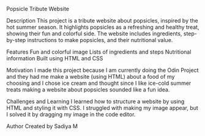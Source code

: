 Popsicle Tribute Website

Description
This project is a tribute website about popsicles, inspired by the hot summer season. 
It highlights popsicles as a refreshing and healthy treat, showing their fun and colorful side. 
The website includes ingredients, step-by-step instructions to make popsicles, and their nutritional value.

Features
Fun and colorful image
Lists of ingredients and steps
Nutritional information
Built using HTML and CSS

Motivation
I made this project because I am currently doing the Odin Project and they had me make a website (using HTML) about a food of my choosing and I chose ice cream and thought since I like ice-cold summer treats making a website about popsicles sounded like a fun idea.

Challenges and Learning
I learned how to structure a website by using HTML and styling it with CSS. I struggled with making my image appear, but I solved it by dragging my image in the code editor.

Author
Created by Sadiya M
